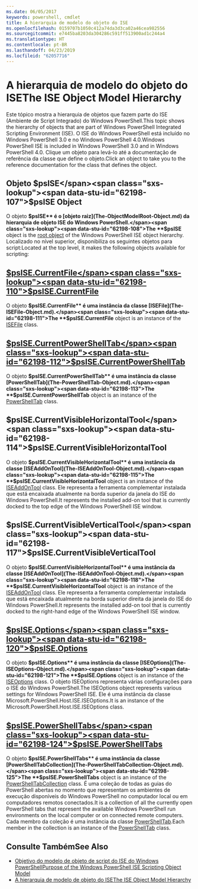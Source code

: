 ```yaml
---
ms.date: 06/05/2017
keywords: powershell, cmdlet
title: A hierarquia de modelo do objeto do ISE
ms.openlocfilehash: 0159707b1050c412a74da3d3ca02a46cea982556
ms.sourcegitcommit: e7445ba8203da304286c591ff513900ad1c244a4
ms.translationtype: HT
ms.contentlocale: pt-BR
ms.lasthandoff: 04/23/2019
ms.locfileid: "62057716"
---
```

# <a name="the-ise-object-model-hierarchy"></a><span data-ttu-id="62198-103">A hierarquia de modelo do objeto do ISE</span><span class="sxs-lookup"><span data-stu-id="62198-103">The ISE Object Model Hierarchy</span></span>

<span data-ttu-id="62198-104">Este tópico mostra a hierarquia de objetos que fazem parte do ISE (Ambiente de Script Integrado) do Windows PowerShell.</span><span class="sxs-lookup"><span data-stu-id="62198-104">This topic shows the hierarchy of objects that are part of Windows PowerShell Integrated Scripting Environment (ISE).</span></span>
<span data-ttu-id="62198-105">O ISE do Windows PowerShell está incluído no Windows PowerShell 3.0 e no Windows PowerShell 4.0.</span><span class="sxs-lookup"><span data-stu-id="62198-105">Windows PowerShell ISE is included in Windows PowerShell 3.0 and in Windows PowerShell 4.0.</span></span>
<span data-ttu-id="62198-106">Clique um objeto para levá-lo até a documentação de referência da classe que define o objeto.</span><span class="sxs-lookup"><span data-stu-id="62198-106">Click an object to take you to the reference documentation for the class that defines the object.</span></span>

## <a name="psise-object"></a><span data-ttu-id="62198-107">Objeto $psISE</span><span class="sxs-lookup"><span data-stu-id="62198-107">$psISE Object</span></span>

<span data-ttu-id="62198-108">O objeto **$psISE** é o [objeto raiz](The-ObjectModelRoot-Object.md) da hierarquia de objeto ISE do Windows PowerShell.</span><span class="sxs-lookup"><span data-stu-id="62198-108">The **$psISE** object is the [root object](The-ObjectModelRoot-Object.md) of the Windows PowerShell ISE object hierarchy.</span></span>
<span data-ttu-id="62198-109">Localizado no nível superior, disponibiliza os seguintes objetos para script:</span><span class="sxs-lookup"><span data-stu-id="62198-109">Located at the top level, it makes the following objects available for scripting:</span></span>

## <a name="psisecurrentfilethe-isefile-objectmd"></a>[<span data-ttu-id="62198-110">$psISE.CurrentFile</span><span class="sxs-lookup"><span data-stu-id="62198-110">$psISE.CurrentFile</span></span>](The-ISEFile-Object.md)

<span data-ttu-id="62198-111">O objeto **$psISE.CurrentFile** é uma instância da classe [ISEFile](The-ISEFile-Object.md).</span><span class="sxs-lookup"><span data-stu-id="62198-111">The **$psISE.CurrentFile** object is an instance of the [ISEFile](The-ISEFile-Object.md) class.</span></span>

## <a name="psisecurrentpowershelltabthe-powershelltab-objectmd"></a>[<span data-ttu-id="62198-112">$psISE.CurrentPowerShellTab</span><span class="sxs-lookup"><span data-stu-id="62198-112">$psISE.CurrentPowerShellTab</span></span>](The-PowerShellTab-Object.md)

<span data-ttu-id="62198-113">O objeto **$psISE.CurrentPowerShellTab** é uma instância da classe [PowerShellTab](The-PowerShellTab-Object.md).</span><span class="sxs-lookup"><span data-stu-id="62198-113">The **$psISE.CurrentPowerShellTab** object is an instance of the [PowerShellTab](The-PowerShellTab-Object.md) class.</span></span>

## <a name="psisecurrentvisiblehorizontaltool"></a><span data-ttu-id="62198-114">$psISE.CurrentVisibleHorizontalTool</span><span class="sxs-lookup"><span data-stu-id="62198-114">$psISE.CurrentVisibleHorizontalTool</span></span>

<span data-ttu-id="62198-115">O objeto **$psISE.CurrentVisibleHorizontalTool** é uma instância da classe [ISEAddOnTool](The-ISEAddOnTool-Object.md).</span><span class="sxs-lookup"><span data-stu-id="62198-115">The **$psISE.CurrentVisibleHorizontalTool** object is an instance of the [ISEAddOnTool](The-ISEAddOnTool-Object.md) class.</span></span>
<span data-ttu-id="62198-116">Ele representa a ferramenta complementar instalada que está encaixada atualmente na borda superior da janela do ISE do Windows PowerShell.</span><span class="sxs-lookup"><span data-stu-id="62198-116">It represents the installed add-on tool that is currently docked to the top edge of the Windows PowerShell ISE window.</span></span>

## <a name="psisecurrentvisibleverticaltool"></a><span data-ttu-id="62198-117">$psISE.CurrentVisibleVerticalTool</span><span class="sxs-lookup"><span data-stu-id="62198-117">$psISE.CurrentVisibleVerticalTool</span></span>

<span data-ttu-id="62198-118">O objeto **$psISE.CurrentVisibleHorizontalTool** é uma instância da classe [ISEAddOnTool](The-ISEAddOnTool-Object.md).</span><span class="sxs-lookup"><span data-stu-id="62198-118">The **$psISE.CurrentVisibleHorizontalTool** object is an instance of the [ISEAddOnTool](The-ISEAddOnTool-Object.md) class.</span></span>
<span data-ttu-id="62198-119">Ele representa a ferramenta complementar instalada que está encaixada atualmente na borda superior direita da janela do ISE do Windows PowerShell.</span><span class="sxs-lookup"><span data-stu-id="62198-119">It represents the installed add-on tool that is currently docked to the right-hand edge of the Windows PowerShell ISE window.</span></span>

## <a name="psiseoptionsthe-iseoptions-objectmd"></a>[<span data-ttu-id="62198-120">$psISE.Options</span><span class="sxs-lookup"><span data-stu-id="62198-120">$psISE.Options</span></span>](The-ISEOptions-Object.md)

<span data-ttu-id="62198-121">O objeto **$psISE.Options** é uma instância da classe [ISEOptions](The-ISEOptions-Object.md).</span><span class="sxs-lookup"><span data-stu-id="62198-121">The **$psISE.Options** object is an instance of the [ISEOptions](The-ISEOptions-Object.md) class.</span></span>
<span data-ttu-id="62198-122">O objeto ISEOptions representa várias configurações para o ISE do Windows PowerShell.</span><span class="sxs-lookup"><span data-stu-id="62198-122">The ISEOptions object represents various settings for Windows PowerShell ISE.</span></span>
<span data-ttu-id="62198-123">Ele é uma instância da classe Microsoft.PowerShell.Host.ISE.ISEOptions.</span><span class="sxs-lookup"><span data-stu-id="62198-123">It is an instance of the Microsoft.PowerShell.Host.ISE.ISEOptions class.</span></span>

## <a name="psisepowershelltabsthe-powershelltabcollection-objectmd"></a>[<span data-ttu-id="62198-124">$psISE.PowerShellTabs</span><span class="sxs-lookup"><span data-stu-id="62198-124">$psISE.PowerShellTabs</span></span>](The-PowerShellTabCollection-Object.md)

<span data-ttu-id="62198-125">O objeto **$psISE.PowerShellTabs** é uma instância da classe [PowerShellTabCollection](The-PowerShellTabCollection-Object.md).</span><span class="sxs-lookup"><span data-stu-id="62198-125">The **$psISE.PowerShellTabs** object is an instance of the [PowerShellTabCollection](The-PowerShellTabCollection-Object.md) class.</span></span>
<span data-ttu-id="62198-126">É uma coleção de todas as guias do PowerShell abertas no momento que representam os ambientes de execução disponíveis do Windows PowerShell no computador local ou em computadores remotos conectados.</span><span class="sxs-lookup"><span data-stu-id="62198-126">It is a collection of all the currently open PowerShell tabs that represent the available Windows PowerShell run environments on the local computer or on connected remote computers.</span></span>
<span data-ttu-id="62198-127">Cada membro da coleção é uma instância da classe [PowerShellTab](The-PowerShellTab-Object.md).</span><span class="sxs-lookup"><span data-stu-id="62198-127">Each member in the collection is an instance of the [PowerShellTab](The-PowerShellTab-Object.md) class.</span></span>

## <a name="see-also"></a><span data-ttu-id="62198-128">Consulte Também</span><span class="sxs-lookup"><span data-stu-id="62198-128">See Also</span></span>

- [<span data-ttu-id="62198-129">Objetivo do modelo de objeto de script do ISE do Windows PowerShell</span><span class="sxs-lookup"><span data-stu-id="62198-129">Purpose of the Windows PowerShell ISE Scripting Object Model</span></span>](Purpose-of-the-Windows-PowerShell-ISE-Scripting-Object-Model.md)
- [<span data-ttu-id="62198-130">A hierarquia de modelo de objeto do ISE</span><span class="sxs-lookup"><span data-stu-id="62198-130">The ISE Object Model Hierarchy</span></span>](The-ISE-Object-Model-Hierarchy.md)